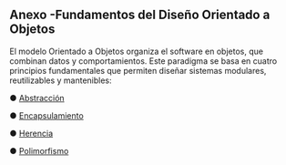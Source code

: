 
  ## Anexo  -Fundamentos del Diseño Orientado a Objetos
El modelo Orientado a Objetos organiza el software en objetos, que combinan datos y comportamientos. 
Este paradigma se basa en cuatro principios fundamentales que permiten diseñar sistemas modulares, reutilizables y mantenibles:

    
  ● [Abstracción](https://github.com/Harika-sebasthian/Gimnasio-Fitness-Pro-1/blob/main/Abstracci%C3%B3n.md)
    
  ● [Encapsulamiento]()
    
  ● [Herencia](https://github.com/Harika-sebasthian/Gimnasio-Fitness-Pro-1/blob/main/Herencia.md)
    
  ● [Polimorfismo]()
